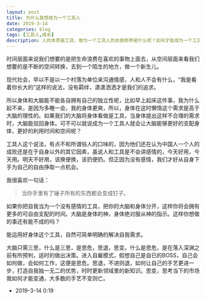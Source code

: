 ```yaml
---
layout: post
title: 为什么我想成为一个工具人
date: 2019-3-14
categories: blog
tags: [工具人,成长]
description: 人的本质是工具，做为一个工具人的自我修养是什么呢？如何才能成为一个工具人呢？
---
```


时间层面来说我们想要的是把生命浪费在喜欢的事物上面去，从空间层面来看我们想要的是不断的空间转换，去到一个陌生的地方，做一个新生儿。

现代社会，早以不是以一个村落为单位来沟通情感，人和人不会有什么，“我是看着你长大的”这样的说法，没有羁绊，潇潇洒洒才是我们的追求。

所以身体和大脑能不能各自拥有自己的独立性呢，比如早上起床这件事，我为什么起不来，是因为多睡一会，我的身体更爽，所以，身体在这时懒惰这个需求是高于大脑的理性的。如果我们的大脑将身体看做是工具，当身体提出这样不合理的需求时，大脑能驳回身体。可不可以就说成为一个工具人就会让大脑能够更好的支配身体，更好的利用时间和空间呢？

工具人这个说法，有点不和所谓俗人的口味的，因为他们还在认为中国人一个人的成败还是在于自身以外的其它因素，虽说人和工具是不会讲感情的，今天好用，今天用。明天不好用，该换便换，该扔便扔。但正因为没有感情，我们才好从自身下手为自己的自由挣取一点机会。

我很喜欢一句话：

>当你手里有了锤子所有的东西都会变成钉子。

如果你把自我当为一个没有感情的工具，把你的大脑和身体分开，这样你将会拥有更多的可自由支配的时间。大脑是身体的神，身体绝对服从神的指示。这样你想做的事还有能不成的吗？

能运用好身体这个工具，自然可简单明确的解决自我需求。

大脑只需三思，什么是三思，是思危，思退，思变。什么是思危，是在落入深渊之前有所预判，适时的做出决策。进入自雇模式，假想自己是自已的BOSS，自己会如何做，会如何工作，这便是思危。思退，不进则退，如何让自己的手艺更进一步，打造自我独一无二的优势，时时更新领域里的新知识。思变，思考当下的市场我如何才能变通，大多数的手艺不变则亡。

- 2019-3-14 0:19
